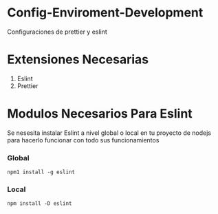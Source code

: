 # Config-Enviroment-Development
Configuraciones de prettier y eslint

# Extensiones Necesarias

1. Eslint
1. Prettier

# Modulos Necesarios Para Eslint

Se nesesita instalar Eslint a nivel global o local en tu proyecto de nodejs para hacerlo funcionar con todo sus funcionamientos 

### Global
~~~
npm1 install -g eslint 
~~~

### Local
~~~
npm install -D eslint
~~~